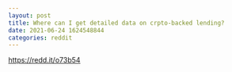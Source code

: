 ```yaml
--- 
layout: post 
title: Where can I get detailed data on crpto-backed lending? 
date: 2021-06-24 1624548844 
categories: reddit 
--- 
```

https://redd.it/o73b54